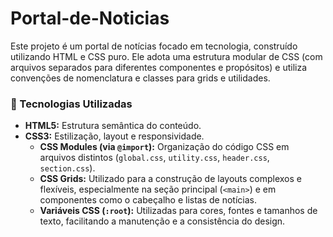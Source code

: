 # Portal-de-Noticias
Este projeto é um portal de notícias focado em tecnologia, construído utilizando HTML e CSS puro. Ele adota uma estrutura modular de CSS (com arquivos separados para diferentes componentes e propósitos) e utiliza convenções de nomenclatura e classes para grids e utilidades.

### 🚀 Tecnologias Utilizadas

* **HTML5:** Estrutura semântica do conteúdo.
* **CSS3:** Estilização, layout e responsividade.
    * **CSS Modules (via `@import`):** Organização do código CSS em arquivos distintos (`global.css`, `utility.css`, `header.css`, `section.css`).
    * **CSS Grids:** Utilizado para a construção de layouts complexos e flexíveis, especialmente na seção principal (`<main>`) e em componentes como o cabeçalho e listas de notícias.
    * **Variáveis CSS (`:root`):** Utilizadas para cores, fontes e tamanhos de texto, facilitando a manutenção e a consistência do design.